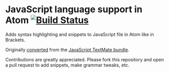 # JavaScript language support in Atom [![Build Status](https://travis-ci.org/atom/language-javascript.svg?branch=master)](https://travis-ci.org/atom/language-javascript)

Adds syntax highlighting and snippets to JavaScript file in Atom like in Brackets.

Originally [converted](http://atom.io/docs/latest/converting-a-text-mate-bundle)
from the [JavaScript TextMate bundle](https://github.com/textmate/javascript.tmbundle).

Contributions are greatly appreciated. Please fork this repository and open a
pull request to add snippets, make grammar tweaks, etc.
